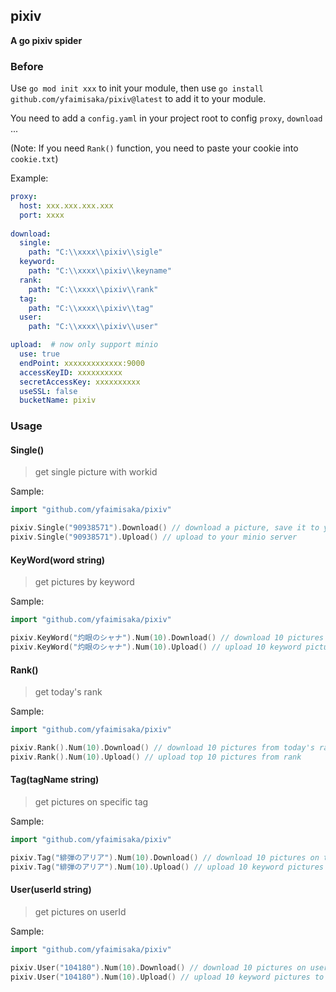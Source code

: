 ## pixiv
**A go pixiv spider**

### Before
Use `go mod init xxx` to init your module, then use `go install github.com/yfaimisaka/pixiv@latest` to add it to your module.

You need to add a `config.yaml` in your project root to config `proxy`, `download` ...

(Note: If you need `Rank()` function, you need to paste your cookie into `cookie.txt`)

Example:
```yaml
proxy:
  host: xxx.xxx.xxx.xxx
  port: xxxx
    
download:
  single: 
    path: "C:\\xxxx\\pixiv\\sigle"
  keyword:
    path: "C:\\xxxx\\pixiv\\keyname"
  rank:
    path: "C:\\xxxx\\pixiv\\rank"
  tag:
    path: "C:\\xxxx\\pixiv\\tag"
  user:
    path: "C:\\xxxx\\pixiv\\user"

upload:  # now only support minio
  use: true 
  endPoint: xxxxxxxxxxxxx:9000
  accessKeyID: xxxxxxxxxx
  secretAccessKey: xxxxxxxxxx
  useSSL: false
  bucketName: pixiv
```
### Usage
#### Single() 
> get single picture with workid

Sample:
```go
import "github.com/yfaimisaka/pixiv"

pixiv.Single("90938571").Download() // download a picture, save it to your download.single.path
pixiv.Single("90938571").Upload() // upload to your minio server
```
#### KeyWord(word string)
> get pictures by keyword

Sample:
```go
import "github.com/yfaimisaka/pixiv"

pixiv.KeyWord("灼眼のシャナ").Num(10).Download() // download 10 pictures on keyword=灼眼のシャナ
pixiv.KeyWord("灼眼のシャナ").Num(10).Upload() // upload 10 keyword pictures to your minio server
```

#### Rank()
> get today's rank

Sample:
```go
import "github.com/yfaimisaka/pixiv"

pixiv.Rank().Num(10).Download() // download 10 pictures from today's rank
pixiv.Rank().Num(10).Upload() // upload top 10 pictures from rank
```

#### Tag(tagName string)
> get pictures on specific tag

Sample:
```go
import "github.com/yfaimisaka/pixiv"

pixiv.Tag("緋弾のアリア").Num(10).Download() // download 10 pictures on tag=緋弾のアリア
pixiv.Tag("緋弾のアリア").Num(10).Upload() // upload 10 keyword pictures to your minio server
```

#### User(userId string)
> get pictures on userId


Sample:
```go
import "github.com/yfaimisaka/pixiv"

pixiv.User("104180").Num(10).Download() // download 10 pictures on userid=104180
pixiv.User("104180").Num(10).Upload() // upload 10 keyword pictures to your minio server
```
